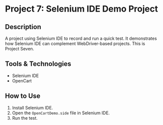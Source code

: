 # Project 7: Selenium IDE Demo Project

## Description

A project using Selenium IDE to record and run a quick test. It demonstrates how Selenium IDE can complement WebDriver-based projects. This is Project Seven.

## Tools & Technologies

-   Selenium IDE
-   OpenCart

## How to Use

1.  Install Selenium IDE.
2.  Open the `OpenCartDemo.side` file in Selenium IDE.
3.  Run the test.